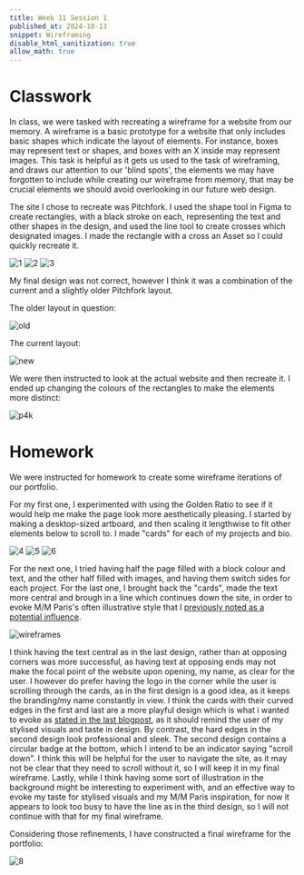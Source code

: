 ```yaml
---
title: Week 11 Session 1
published_at: 2024-10-13
snippet: Wireframing
disable_html_sanitization: true
allow_math: true
---
```


# Classwork

In class, we were tasked with recreating a wireframe for a website from our memory. A wireframe is a basic prototype for a website that only includes basic shapes which indicate the layout of elements. For instance, boxes may represent text or shapes, and boxes with an X inside may represent images. This task is helpful as it gets us used to the task of wireframing, and draws our attention to our 'blind spots', the elements we may have forgotten to include while creating our wireframe from memory, that may be crucial elements we should avoid overlooking in our future web design. 

The site I chose to recreate was Pitchfork. I used the shape tool in Figma to create rectangles, with a black stroke on each, representing the text and other shapes in the design, and used the line tool to create crosses which designated images. I made the rectangle with a cross an Asset so I could quickly recreate it.

![1](/w11s1/1.png)
![2](/w11s1/2.png)
![3](/w11s1/3.png)

My final design was not correct, however I think it was a combination of the current and a slightly older Pitchfork layout.

The older layout in question:

![old](/w11s1/old.jpg)

The current layout:

![new](/w11s1/new.jpg)

We were then instructed to look at the actual website and then recreate it. I ended up changing the colours of the rectangles to make the elements more distinct:

![p4k](/w11s1/p4k.png)

# Homework

We were instructed for homework to create some wireframe iterations of our portfolio. 

For my first one, I experimented with using the Golden Ratio to see if it would help me make the page look more aesthetically pleasing. I started by making a desktop-sized artboard, and then scaling it lengthwise to fit other elements below to scroll to. I made "cards" for each of my projects and bio. 

![4](/w11s1/4.png)
![5](/w11s1/5.png)
![6](/w11s1/6.png)

For the next one, I tried having half the page filled with a block colour and text, and the other half filled with images, and having them switch sides for each project. For the last one, I brought back the "cards", made the text more central and brough in a line which continues down the site, in order to evoke M/M Paris's often illustrative style that I [previously noted as a potential influence](https://jackreed050-dms1-blog-55.deno.dev/w10s2).

![wireframes](/w11s1/wireframes.png)

I think having the text central as in the last design, rather than at opposing corners was more successful, as having text at opposing ends may not make the focal point of the website upon opening, my name, as clear for the user. I however do prefer having the logo in the corner while the user is scrolling through the cards, as in the first design is a good idea, as it keeps the branding/my name constantly in view. I think the cards with their curved edges in the first and last are a more playful design which is what i wanted to evoke as [stated in the last blogpost](https://jackreed050-dms1-blog-55.deno.dev/w10s2), as it should remind the user of my stylised visuals and taste in design. By contrast, the hard edges in the second design look professional and sleek. The second design contains a circular badge at the bottom, which I intend to be an indicator saying "scroll down". I think this will be helpful for the user to navigate the site, as it may not be clear that they need to scroll without it, so I will keep it in my final wireframe. Lastly, while I think having some sort of illustration in the background might be interesting to experiment with, and an effective way to evoke my taste for stylised visuals and my M/M Paris inspiration, for now it appears to look too busy to have the line as in the third design, so I will not continue with that for my final wireframe. 

Considering those refinements, I have constructed a final wireframe for the portfolio: 

![8](/w11s1/8.png)




